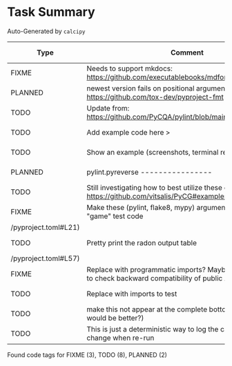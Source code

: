 # Task Summary

Auto-Generated by `calcipy`

| Type    | Comment                                                                                                  | Last Edit   | Source File                                                                                                                                                                                       |
|---------|----------------------------------------------------------------------------------------------------------|-------------|---------------------------------------------------------------------------------------------------------------------------------------------------------------------------------------------------|
| FIXME   | Needs to support mkdocs: https://github.com/executablebooks/mdformat/issues/317                          | 2022-10-14  | [.pre-commit-config.yaml:48](https://github.com/DesignPatternsAdventure/pattern_feedback_tool/blame/d8682bba6b764ceb10b1199d03cfe06591334f98/.pre-commit-config.yaml#L48)                         |
| PLANNED | newest version fails on positional argument errors: https://github.com/tox-dev/pyproject-fmt             | 2022-10-14  | [.pre-commit-config.yaml:68](https://github.com/DesignPatternsAdventure/pattern_feedback_tool/blame/d8682bba6b764ceb10b1199d03cfe06591334f98/.pre-commit-config.yaml#L68)                         |
| TODO    | Update from: https://github.com/PyCQA/pylint/blob/main/examples/pylintrc                                 | 2022-10-14  | [.pylintrc:1](https://github.com/DesignPatternsAdventure/pattern_feedback_tool/blame/d8682bba6b764ceb10b1199d03cfe06591334f98/.pylintrc#L1)                                                       |
| TODO    | Add example code here >                                                                                  | 2022-10-14  | [docs/README.md:14](https://github.com/DesignPatternsAdventure/pattern_feedback_tool/blame/d8682bba6b764ceb10b1199d03cfe06591334f98/docs/README.md#L14)                                           |
| TODO    | Show an example (screenshots, terminal recording, etc.) > -->                                            | 2022-10-14  | [docs/README.md:21](https://github.com/DesignPatternsAdventure/pattern_feedback_tool/blame/d8682bba6b764ceb10b1199d03cfe06591334f98/docs/README.md#L21)                                           |
| PLANNED | pylint.pyreverse ----------------                                                                        | 2022-10-19  | [pattern_feedback_tool/graphics.py:33](https://github.com/DesignPatternsAdventure/pattern_feedback_tool/blame/934638b601d4c3de65e24447c7a9b2b0e0f587c5/pattern_feedback_tool/graphics.py#L33)     |
| TODO    | Still investigating how to best utilize these call graphs: https://github.com/vitsalis/PyCG#examples     | 2022-10-19  | [pattern_feedback_tool/graphics.py:121](https://github.com/DesignPatternsAdventure/pattern_feedback_tool/blame/a971886b66e189c36dce20b654697bb1fe6597be/pattern_feedback_tool/graphics.py#L66)    |
| FIXME   | Make these (pylint, flake8, mypy) arguments part of the "game" test code                                 | 2022-10-19  | [pyproject.toml:21](https://github.com/DesignPatternsAdventure/pattern_feedback_tool/blame/prototype
/pyproject.toml#L21)                                                                                                                                                                                                   |
| TODO    | Pretty print the radon output table                                                                      | 2022-10-19  | [pyproject.toml:57](https://github.com/DesignPatternsAdventure/pattern_feedback_tool/blame/prototype
/pyproject.toml#L57)                                                                                                                                                                                                   |
| FIXME   | Replace with programmatic imports? Maybe explicit imports to check backward compatibility of public API? | 2022-10-14  | [scripts/check_imports.py:7](https://github.com/DesignPatternsAdventure/pattern_feedback_tool/blame/d8682bba6b764ceb10b1199d03cfe06591334f98/scripts/check_imports.py#L7)                         |
| TODO    | Replace with imports to test                                                                             | 2022-10-14  | [scripts/check_imports.py:14](https://github.com/DesignPatternsAdventure/pattern_feedback_tool/blame/d8682bba6b764ceb10b1199d03cfe06591334f98/scripts/check_imports.py#L14)                       |
| TODO    | make this not appear at the complete bottom left (top left would be better?)                             | 2022-10-18  | [tests/data/sample_code/game_view.py:88](https://github.com/DesignPatternsAdventure/pattern_feedback_tool/blame/823c3b0135812960e68fdc14f6f2f0210a873d0c/tests/data/sample_code/game_view.py#L88) |
| TODO    | This is just a deterministic way to log the call graph. Seems to change when re-run                      | 2022-10-19  | [tests/test_graphics.py:28](https://github.com/DesignPatternsAdventure/pattern_feedback_tool/blame/a971886b66e189c36dce20b654697bb1fe6597be/tests/test_graphics.py#L22)                           |

Found code tags for FIXME (3), TODO (8), PLANNED (2)

<!-- calcipy:skip_tags -->
